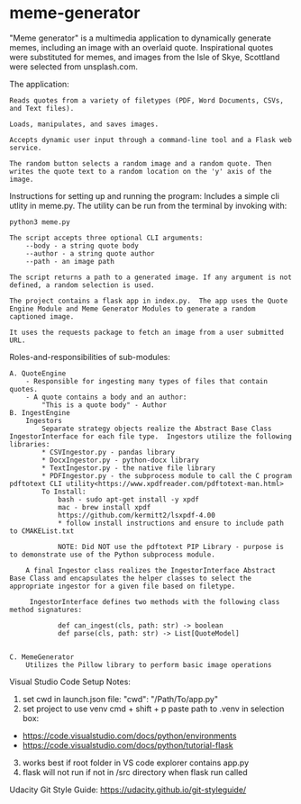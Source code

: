 # meme-generator
"Meme generator" is a multimedia application to dynamically generate memes, including an image with an overlaid quote.  Inspirational quotes were substituted for memes, and images from the Isle of Skye, Scottland were selected from unsplash.com.

The application:

    Reads quotes from a variety of filetypes (PDF, Word Documents, CSVs, and Text files).
    
    Loads, manipulates, and saves images.

    Accepts dynamic user input through a command-line tool and a Flask web service.

    The random button selects a random image and a random quote. Then writes the quote text to a random location on the 'y' axis of the image.

Instructions for setting up and running the program: 
    Includes a simple cli utlity in meme.py. The utility can be run from the terminal by invoking with:

``` 
python3 meme.py
```

    The script accepts three optional CLI arguments:
        --body - a string quote body
        --author - a string quote author
        --path - an image path

    The script returns a path to a generated image. If any argument is not defined, a random selection is used.

    The project contains a flask app in index.py.  The app uses the Quote Engine Module and Meme Generator Modules to generate a random captioned image.

    It uses the requests package to fetch an image from a user submitted URL.

Roles-and-responsibilities of sub-modules:

    A. QuoteEngine
        - Responsible for ingesting many types of files that contain quotes.
        - A quote contains a body and an author: 
            "This is a quote body" - Author
    B. IngestEngine
        Ingestors
            Separate strategy objects realize the Abstract Base Class IngestorInterface for each file type.  Ingestors utilize the following libraries:
            * CSVIngestor.py - pandas library
            * DocxIngestor.py - python-docx library
            * TextIngestor.py - the native file library
            * PDFIngestor.py - the subprocess module to call the C program pdftotext CLI utility<https://www.xpdfreader.com/pdftotext-man.html>
            To Install:
                bash - sudo apt-get install -y xpdf
                mac - brew install xpdf
                https://github.com/kermitt2/lsxpdf-4.00
                * follow install instructions and ensure to include path to CMAKEList.txt
            
                NOTE: Did NOT use the pdftotext PIP Library - purpose is to demonstrate use of the Python subprocess module.

        A final Ingestor class realizes the IngestorInterface Abstract Base Class and encapsulates the helper classes to select the appropriate ingestor for a given file based on filetype.
        
         IngestorInterface defines two methods with the following class method signatures:

                def can_ingest(cls, path: str) -> boolean
                def parse(cls, path: str) -> List[QuoteModel]

         
    C. MemeGenerator
        Utilizes the Pillow library to perform basic image operations

Visual Studio Code Setup Notes:
1. set cwd in launch.json file: "cwd": "/Path/To/app.py"
2. set project to use venv cmd + shift + p paste path to .venv in selection box: 
* https://code.visualstudio.com/docs/python/environments
* https://code.visualstudio.com/docs/python/tutorial-flask

3. works best if root folder in VS code explorer contains app.py
4. flask will not run if not in /src directory when flask run called


Udacity Git Style Guide: https://udacity.github.io/git-styleguide/


